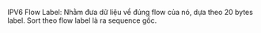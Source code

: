IPV6 Flow Label: Nhằm đưa dữ liệu về đúng flow của nó, dựa theo 20 bytes label. Sort theo flow label là ra sequence gốc.
